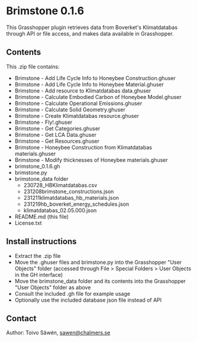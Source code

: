 # Brimstone 0.1.6

This Grasshopper plugin retrieves data from Boverket's Klimatdatabas through API or file access, and makes data available in Grasshopper.

## Contents

This .zip file contains:

* Brimstone - Add Life Cycle Info to Honeybee Construction.ghuser
* Brimstone - Add Life Cycle Info to Honeybee Material.ghuser
* Brimstone - Add resource to Klimatdatabas data.ghuser
* Brimstone - Calculate Embodied Carbon of Honeybee Model.ghuser
* Brimstone - Calculate Operational Emissions.ghuser
* Brimstone - Calculate Solid Geometry.ghuser
* Brimstone - Create Klimatdatabas resource.ghuser
* Brimstone - Fly!.ghuser
* Brimstone - Get Categories.ghuser
* Brimstone - Get LCA Data.ghuser
* Brimstone - Get Resources.ghuser
* Brimstone - Honeybee Construction from Klimatdatabas materials.ghuser
* Brimstone - Modify thicknesses of Honeybee materials.ghuser
* brimstone_0.1.6.gh
* brimstone.py
* brimstone_data folder
    * 230728_HBKlimatdatabas.csv
    * 231208brimstone_constructions.json
    * 231211klimatdatabas_hb_materials.json
    * 231219hb_boverket_energy_schedules.json
    * klimatdatabas_02.05.000.json
* README.md (this file)
* License.txt

## Install instructions

* Extract the .zip file
* Move the .ghuser files and brimstone.py into the Grasshopper "User Objects" folder (accessed through File > Special Folders > User Objects in the GH interface)
* Move the brimstone_data folder and its contents into the Grasshopper "User Objects" folder as above
* Consult the included .gh file for example usage
* Optionally use the included database json file instead of API

## Contact

Author: Toivo Säwén, sawen@chalmers.se